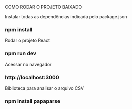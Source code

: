 COMO RODAR O PROJETO BAIXADO

Instalar todas as dependências indicada pelo package.json
### npm install

Rodar o projeto React
### npm run dev

Acessar no navegador
### http://localhost:3000

Biblioteca para analisar o arquivo CSV
### npm install papaparse